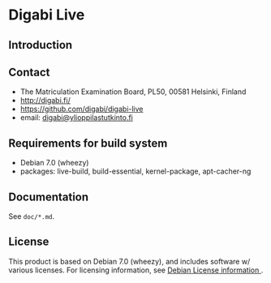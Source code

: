 Digabi Live
================================

## Introduction


## Contact
 * The Matriculation Examination Board, PL50, 00581 Helsinki, Finland
 * http://digabi.fi/
 * https://github.com/digabi/digabi-live
 * email: digabi@ylioppilastutkinto.fi


## Requirements for build system
 * Debian 7.0 (wheezy)
 * packages: live-build, build-essential, kernel-package, apt-cacher-ng


## Documentation
See `doc/*.md`.


## License
This product is based on Debian 7.0 (wheezy), and includes software w/ various licenses. For licensing information, see [Debian License information ](http://www.debian.org/legal/licenses/).
